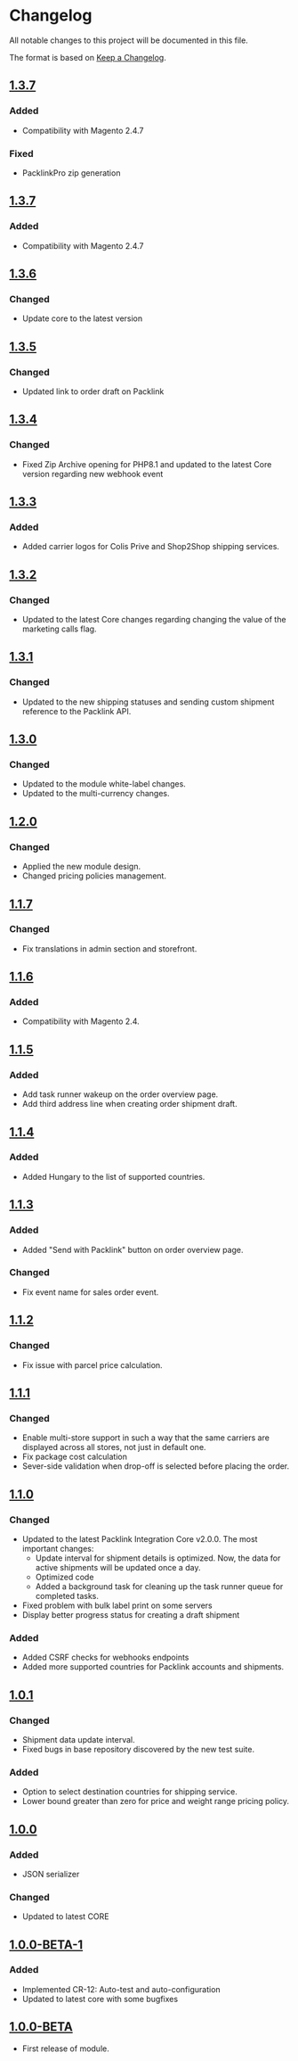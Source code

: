 # Changelog
All notable changes to this project will be documented in this file.

The format is based on [Keep a Changelog](http://keepachangelog.com/en/1.0.0/).

## [1.3.7](https://github.com/packlink-dev/magento2_module/compare/v1.3.6...v1.3.8)
### Added
- Compatibility with Magento 2.4.7
### Fixed
- PacklinkPro zip generation 

## [1.3.7](https://github.com/packlink-dev/magento2_module/compare/v1.3.6...1.3.7)
### Added
- Compatibility with Magento 2.4.7

## [1.3.6](https://github.com/packlink-dev/magento2_module/compare/v1.3.5...1.3.6)
### Changed
- Update core to the latest version

## [1.3.5](https://github.com/packlink-dev/magento2_module/compare/v1.3.4...1.3.5)
### Changed
- Updated link to order draft on Packlink

## [1.3.4](https://github.com/packlink-dev/magento2_module/compare/v1.3.3...1.3.4)
### Changed
- Fixed Zip Archive opening for PHP8.1 and updated to the latest Core version regarding new webhook event

## [1.3.3](https://github.com/packlink-dev/magento2_module/compare/v1.3.2...1.3.3)
### Added
- Added carrier logos for Colis Prive and Shop2Shop shipping services.

## [1.3.2](https://github.com/packlink-dev/magento2_module/compare/v1.3.1...1.3.2)
### Changed
- Updated to the latest Core changes regarding changing the value of the marketing calls flag.

## [1.3.1](https://github.com/packlink-dev/magento2_module/compare/v1.3.0...1.3.1)
### Changed
- Updated to the new shipping statuses and sending custom shipment reference to the Packlink API.

## [1.3.0](https://github.com/packlink-dev/magento2_module/compare/v1.2.0...1.3.0)
### Changed
- Updated to the module white-label changes.
- Updated to the multi-currency changes.

## [1.2.0](https://github.com/packlink-dev/magento2_module/compare/v1.1.7...1.2.0)
### Changed
- Applied the new module design.
- Changed pricing policies management.

## [1.1.7](https://github.com/packlink-dev/magento2_module/compare/v1.1.6...v1.1.7)
### Changed
- Fix translations in admin section and storefront.

## [1.1.6](https://github.com/packlink-dev/magento2_module/compare/v1.1.5...v1.1.6)
### Added
- Compatibility with Magento 2.4.

## [1.1.5](https://github.com/packlink-dev/magento2_module/compare/v1.1.4...v1.1.5)
### Added
- Add task runner wakeup on the order overview page.
- Add third address line when creating order shipment draft.

## [1.1.4](https://github.com/packlink-dev/magento2_module/compare/v1.1.3...v1.1.4)
### Added
- Added Hungary to the list of supported countries.

## [1.1.3](https://github.com/packlink-dev/magento2_module/compare/v1.1.2...v1.1.3)
### Added
- Added "Send with Packlink" button on order overview page. 

### Changed
- Fix event name for sales order event. 

## [1.1.2](https://github.com/packlink-dev/magento2_module/compare/v1.1.1...v1.1.2)
### Changed
- Fix issue with parcel price calculation.

## [1.1.1](https://github.com/packlink-dev/magento2_module/compare/v1.1.0...v1.1.1)
### Changed
- Enable multi-store support in such a way that the same carriers are displayed across all stores, not just in default one.
- Fix package cost calculation
- Sever-side validation when drop-off is selected before placing the order.

## [1.1.0](https://github.com/packlink-dev/magento2_module/compare/v1.0.1...v1.1.0)
### Changed
- Updated to the latest Packlink Integration Core v2.0.0. The most important changes:
  * Update interval for shipment details is optimized. Now, the data for active shipments will be updated once a day.
  * Optimized code
  * Added a background task for cleaning up the task runner queue for completed tasks.
- Fixed problem with bulk label print on some servers
- Display better progress status for creating a draft shipment

### Added
- Added CSRF checks for webhooks endpoints
- Added more supported countries for Packlink accounts and shipments.

## [1.0.1](https://github.com/packlink-dev/magento2_module/compare/v1.0.0...v1.0.1)
### Changed
- Shipment data update interval.
- Fixed bugs in base repository discovered by the new test suite. 

### Added
- Option to select destination countries for shipping service.
- Lower bound greater than zero for price and weight range pricing policy.

## [1.0.0](https://github.com/packlink-dev/magento2_module/compare/v1.0.0...v1.0.0-BETA-1)
### Added
- JSON serializer

### Changed
- Updated to latest CORE

## [1.0.0-BETA-1](https://github.com/packlink-dev/magento2_module/compare/v1.0.0-BETA-1...v1.0.0-BETA)
### Added
- Implemented CR-12: Auto-test and auto-configuration
- Updated to latest core with some bugfixes

## [1.0.0-BETA](https://github.com/packlink-dev/magento2_module/compare/v1.0.0-BETA...dev)
- First release of module.
